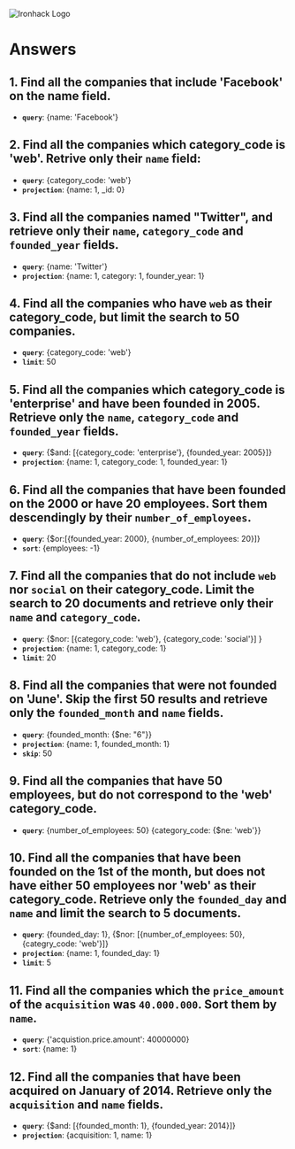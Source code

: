 ![Ironhack Logo](https://i.imgur.com/1QgrNNw.png)

# Answers

## 1. Find all the companies that include 'Facebook' on the **name** field.

 - **`query`**: {name: 'Facebook'}
 
 ## 2. Find all the companies which **category_code** is 'web'. Retrive only their `name` field:

 - **`query`**: {category_code: 'web'}
 - **`projection`**: {name: 1, _id: 0}

## 3. Find all the companies named "Twitter", and retrieve only their `name`, `category_code` and `founded_year` fields.
 - **`query`**: {name: 'Twitter'}
 - **`projection`**: {name: 1, category: 1, founder_year: 1}
## 4. Find all the companies who have `web` as their **category_code**, but limit the search to 50 companies.
 - **`query`**: {category_code: 'web'}
 - **`limit`**: 50
## 5. Find all the companies which **category_code** is 'enterprise' and have been founded in 2005. Retrieve only the `name`, `category_code` and `founded_year` fields.
 - **`query`**: {$and: [{category_code: 'enterprise'}, {founded_year: 2005}]}
 - **`projection`**: {name: 1, category_code: 1, founded_year: 1}

## 6. Find all the companies that have been **founded** on the 2000 or have 20 **employees**. Sort them descendingly by their `number_of_employees`.
 - **`query`**: {$or:[{founded_year: 2000}, {number_of_employees: 20}]}
 - **`sort`**: {employees: -1}
## 7. Find all the companies that do not include `web` nor `social` on their **category_code**. Limit the search to 20 documents and retrieve only their `name` and `category_code`.
 - **`query`**: {$nor: [{category_code: 'web'}, {category_code: 'social'}] }
 - **`projection`**: {name: 1, category_code: 1}
 - **`limit`**: 20
## 8. Find all the companies that were not **founded** on 'June'. Skip the first 50 results and retrieve only the `founded_month` and `name` fields.
 - **`query`**: {founded_month: {$ne: "6"}}
 - **`projection`**: {name: 1, founded_month: 1}
 - **`skip`**: 50
## 9. Find all the companies that have 50 employees, but do not correspond to the 'web' **category_code**. 
 - **`query`**: {number_of_employees: 50} {category_code: {$ne: 'web'}}
## 10. Find all the companies that have been founded on the 1st of the month, but does not have either 50 employees nor 'web' as their **category_code**. Retrieve only the `founded_day` and `name` and limit the search to 5 documents.
 - **`query`**: {founded_day: 1}, {$nor: [{number_of_employees: 50}, {categry_code: 'web'}]}
 - **`projection`**: {name: 1, founded_day: 1}
 - **`limit`**: 5 
## 11. Find all the companies which the `price_amount` of the `acquisition` was **`40.000.000`**. Sort them by `name`.
 - **`query`**: {'acquistion.price.amount': 40000000}
 - **`sort`**: {name: 1}
## 12. Find all the companies that have been acquired on January of 2014. Retrieve only the `acquisition` and `name` fields.
 - **`query`**: {$and: [{founded_month: 1}, {founded_year: 2014}]}
 - **`projection`**: {acquisition: 1, name: 1}